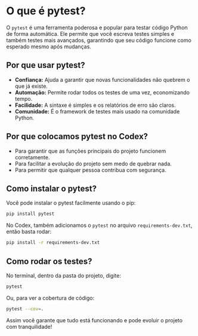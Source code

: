 # O que é pytest?

O `pytest` é uma ferramenta poderosa e popular para testar código Python de forma automática. Ele permite que você escreva testes simples e também testes mais avançados, garantindo que seu código funcione como esperado mesmo após mudanças.

## Por que usar pytest?
- **Confiança:** Ajuda a garantir que novas funcionalidades não quebrem o que já existe.
- **Automação:** Permite rodar todos os testes de uma vez, economizando tempo.
- **Facilidade:** A sintaxe é simples e os relatórios de erro são claros.
- **Comunidade:** É o framework de testes mais usado na comunidade Python.

## Por que colocamos pytest no Codex?
- Para garantir que as funções principais do projeto funcionem corretamente.
- Para facilitar a evolução do projeto sem medo de quebrar nada.
- Para permitir que qualquer pessoa contribua com segurança.

## Como instalar o pytest?
Você pode instalar o pytest facilmente usando o pip:

```bash
pip install pytest
```

No Codex, também adicionamos o `pytest` no arquivo `requirements-dev.txt`, então basta rodar:

```bash
pip install -r requirements-dev.txt
```

## Como rodar os testes?
No terminal, dentro da pasta do projeto, digite:

```bash
pytest
```

Ou, para ver a cobertura de código:

```bash
pytest --cov=.
```

Assim você garante que tudo está funcionando e pode evoluir o projeto com tranquilidade!
